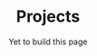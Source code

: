 ---
layout: page
title: Projects
subtitle: Yet to build this page
comments: false
bigimg:
- "/img/big-imgs/big2.jpeg" : "Somewhere beautiful (2018)"
---